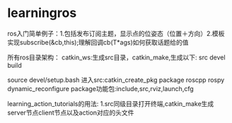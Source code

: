 # learningros
ros入门简单例子：1.包括发布订阅主题，显示点的位姿态（位置＋方向）2.模板实现subscribe(&amp;cb,this);理解回调cb(T*ags)如何获取话题给的值

所有ros目录架构：
catkin_ws:生成src目录，catkin_make,生成以下:
src devel build

source devel/setup.bash
进入src:catkin_create_pkg package roscpp rospy dynamic_reconfigure
package功能包:include,src,rviz,launch,cfg

learning_action_tutorials的用法:
1.src同级目录打开终端,catkin_make生成server节点client节点以及action对应的头文件
